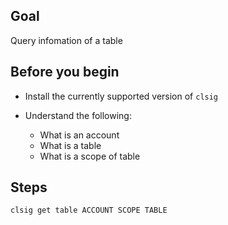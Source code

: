 ## Goal

Query infomation of a table

## Before you begin

* Install the currently supported version of `clsig`

* Understand the following:
  * What is an account
  * What is a table
  * What is a scope of table

## Steps

```sh
clsig get table ACCOUNT SCOPE TABLE
```